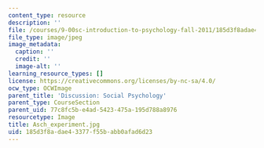 ```yaml
---
content_type: resource
description: ''
file: /courses/9-00sc-introduction-to-psychology-fall-2011/185d3f8adae43377f55babb0afad6d23_Asch_experiment.jpg
file_type: image/jpeg
image_metadata:
  caption: ''
  credit: ''
  image-alt: ''
learning_resource_types: []
license: https://creativecommons.org/licenses/by-nc-sa/4.0/
ocw_type: OCWImage
parent_title: 'Discussion: Social Psychology'
parent_type: CourseSection
parent_uid: 77c8fc5b-e4ad-5423-475a-195d788a8976
resourcetype: Image
title: Asch_experiment.jpg
uid: 185d3f8a-dae4-3377-f55b-abb0afad6d23
---
```

